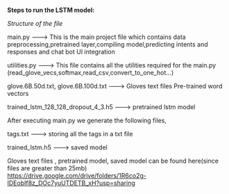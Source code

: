 **Steps to run the LSTM model:**

_Structure of the file_

main.py ---> This is the main project file which contains data preprocessing,pretrained layer,compiling model,predicting intents and responses and chat bot UI integration 

utilities.py ---> This file contains all the utilities required for the main.py (read_glove_vecs,softmax,read_csv,convert_to_one_hot...)

glove.6B.50d.txt, glove.6B.100d.txt ---> Gloves text files Pre-trained word vectors

trained_lstm_128_128_dropout_4_3.h5 ---> pretrained lstm model

After executing main.py we generate the following files,

tags.txt ---> storing all the tags in a txt file

trained_lstm.h5 ---> saved model

Gloves text files , pretrained model, saved model can be found here(since files are greater than 25mb)
https://drive.google.com/drive/folders/1R6co2g-IDEobIf8z_DOc7yuUTDETB_xH?usp=sharing



